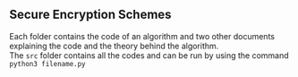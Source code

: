 ## Secure Encryption Schemes

Each folder contains the code of an algorithm and two other documents explaining the code and the theory behind the algorithm.\
The `src` folder contains all the codes and can be run by using the command `python3 filename.py`
